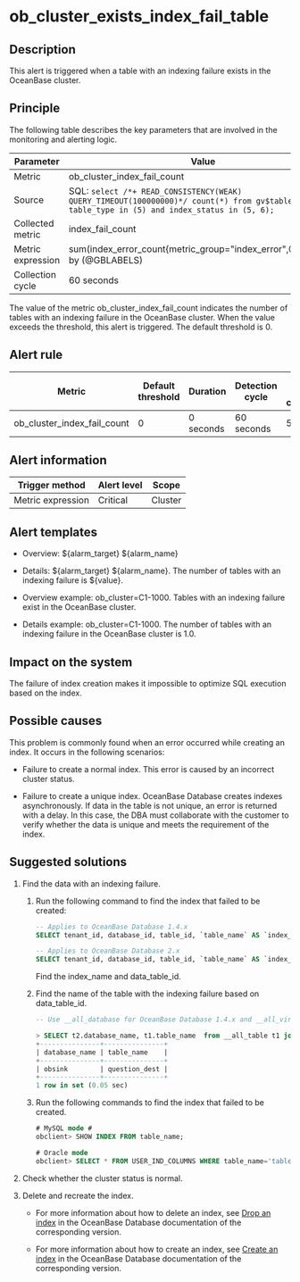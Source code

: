 ob_cluster_exists_index_fail_table 
=======================================================



**Description** 
------------------------------------

This alert is triggered when a table with an indexing failure exists in the OceanBase cluster.

Principle 
------------------------------

The following table describes the key parameters that are involved in the monitoring and alerting logic. 


|     Parameter     |                                                                                                  Value                                                                                                   |
|-------------------|----------------------------------------------------------------------------------------------------------------------------------------------------------------------------------------------------------|
| Metric            | ob_cluster_index_fail_count                                                                                                                                                                              |
| Source            | SQL:  ```select /*+ READ_CONSISTENCY(WEAK) QUERY_TIMEOUT(100000000)*/ count(*) from gv$table where table_type in (5) and index_status in (5, 6); ```  |
| Collected metric  | index_fail_count                                                                                                                                                                                         |
| Metric expression | sum(index_error_count{metric_group="index_error",@LABELS}) by (@GBLABELS)                                                                                                                                |
| Collection cycle  | 60 seconds                                                                                                                                                                                               |



The value of the metric ob_cluster_index_fail_count indicates the number of tables with an indexing failure in the OceanBase cluster. When the value exceeds the threshold, this alert is triggered. The default threshold is 0.

Alert rule 
-------------------------------



|           Metric            | Default threshold | Duration  | Detection cycle | Time before clearance |
|-----------------------------|-------------------|-----------|-----------------|-----------------------|
| ob_cluster_index_fail_count | 0                 | 0 seconds | 60 seconds      | 5 minutes             |



Alert information 
--------------------------------------



|  Trigger method   | Alert level |  Scope  |
|-------------------|-------------|---------|
| Metric expression | Critical    | Cluster |



Alert templates 
------------------------------------

* Overview: \${alarm_target} ${alarm_name}

  

* Details: \${alarm_target} \${alarm_name}. The number of tables with an indexing failure is \${value}.

  

* Overview example: ob_cluster=C1-1000. Tables with an indexing failure exist in the OceanBase cluster.

  

* Details example: ob_cluster=C1-1000. The number of tables with an indexing failure in the OceanBase cluster is 1.0.

  




Impact on the system 
-----------------------------------------

The failure of index creation makes it impossible to optimize SQL execution based on the index.

Possible causes 
------------------------------------

This problem is commonly found when an error occurred while creating an index. It occurs in the following scenarios:

* Failure to create a normal index. This error is caused by an incorrect cluster status.

  

* Failure to create a unique index. OceanBase Database creates indexes asynchronously. If data in the table is not unique, an error is returned with a delay. In this case, the DBA must collaborate with the customer to verify whether the data is unique and meets the requirement of the index.

  




Suggested solutions 
----------------------------------------

1. Find the data with an indexing failure.

   1. Run the following command to find the index that failed to be created: 

      ```sql
      -- Applies to OceanBase Database 1.4.x
      SELECT tenant_id, database_id, table_id, `table_name` AS `index_name`,  data_table_id, index_status from __all_table where table_type=5 and index_status not in (1, 2, 3) LIMIT 10;
      
      -- Applies to OceanBase Database 2.x
      SELECT tenant_id, database_id, table_id, `table_name` AS `index_name`,  data_table_id, index_status from __all_virtual_table where table_type=5 and index_status not in (1, 2, 3) LIMIT 10;
      ```

      

      Find the index_name and data_table_id.
      
   
   2. Find the name of the table with the indexing failure based on data_table_id. 

      ```sql
      -- Use __all_database for OceanBase Database 1.4.x and __all_virtual_database for OceanBase Database 2.x.
      
      > SELECT t2.database_name, t1.table_name  from __all_table t1 join __all_database t2 on t1.database_id=t2.database_id where t2.tenant_id=1014 and t1.table_id=1114904790614901;
      +---------------+---------------+
      | database_name | table_name    |
      +---------------+---------------+
      | obsink        | question_dest |
      +---------------+---------------+
      1 row in set (0.05 sec)
      ```

      
   
   3. Run the following commands to find the index that failed to be created. 

      ```sql
      # MySQL mode #
      obclient> SHOW INDEX FROM table_name;
      
      # Oracle mode
      obclient> SELECT * FROM USER_IND_COLUMNS WHERE table_name='table_name';
      ```

      
   

   

2. Check whether the cluster status is normal.

   

3. Delete and recreate the index. 

   * For more information about how to delete an index, see [Drop an index](https://www.oceanbase.com/en/docs/enterprise/oceanbase-database-en/V3.2.2/10000000000386688) in the OceanBase Database documentation of the corresponding version.

     
   
   * For more information about how to create an index, see [Create an index](https://www.oceanbase.com/en/docs/enterprise/oceanbase-database-en/V3.2.2/10000000000386686) in the OceanBase Database documentation of the corresponding version.

     
   

   



